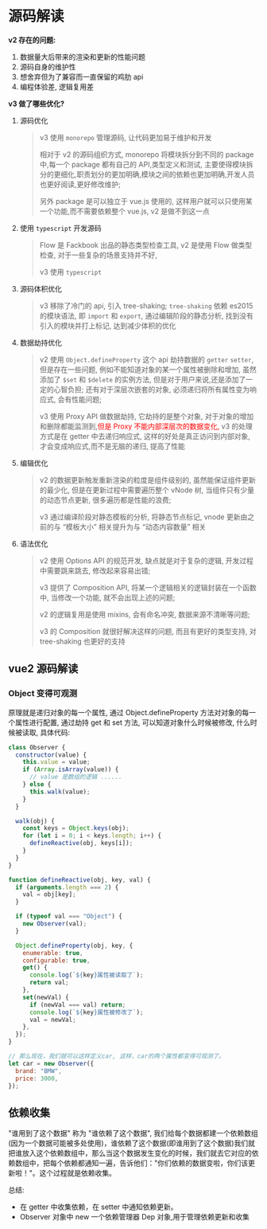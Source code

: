 # 源码解读

**v2 存在的问题:**

1. 数据量大后带来的渲染和更新的性能问题
2. 源码自身的维护性
3. 想舍弃但为了兼容而一直保留的鸡肋 api
4. 编程体验差, 逻辑复用差

**v3 做了哪些优化?**

1. 源码优化

   > v3 使用 `monorepo` 管理源码, 让代码更加易于维护和开发
   >
   > 相对于 v2 的源码组织方式, monorepo 将模块拆分到不同的 package 中,每一个 package 都有自己的 API,类型定义和测试, 主要使得模块拆分的更细化,职责划分的更加明确,模块之间的依赖也更加明确,开发人员也更好阅读,更好修改维护;
   >
   > 另外 package 是可以独立于 vue.js 使用的, 这样用户就可以只使用某一个功能,而不需要依赖整个 vue.js, v2 是做不到这一点

2. 使用 `typescript` 开发源码

   > Flow 是 Fackbook 出品的静态类型检查工具, v2 是使用 Flow 做类型检查, 对于一些复杂的场景支持并不好,
   >
   > v3 使用 `typescript`

3. 源码体积优化

   > v3 移除了冷门的 api, 引入 tree-shaking; `tree-shaking` 依赖 es2015 的模块语法, 即 `import` 和 `export`, 通过编辑阶段的静态分析, 找到没有引入的模块并打上标记, 达到减少体积的优化

4. 数据劫持优化

   > v2 使用 `Object.defineProperty` 这个 api 劫持数据的 `getter` `setter`, 但是存在一些问题, 例如不能知道对象的某一个属性被删除和增加, 虽然添加了 `$set` 和 `$delete` 的实例方法, 但是对于用户来说,还是添加了一定的心智负担; 还有对于深层次嵌套的对象, 必须递归将所有属性变为响应式, 会有性能问题;
   >
   > v3 使用 Proxy API 做数据劫持, 它劫持的是整个对象, 对于对象的增加和删除都能监测到,<font color="red">但是 Proxy 不能内部深层次的数据变化,</font> v3 的处理方式是在 getter 中去递归响应式, 这样的好处是真正访问到内部对象, 才会变成响应式,而不是无脑的递归, 提高了性能

5. 编辑优化

   > v2 的数据更新触发重新渲染的粒度是组件级别的, 虽然能保证组件更新的最少化, 但是在更新过程中需要遍历整个 vNode 树, 当组件只有少量的动态节点更新, 很多遍历都是性能的浪费;
   >
   > v3 通过编译阶段对静态模板的分析, 将静态节点标记, vnode 更新由之前的与 “模板大小” 相关提升为与 “动态内容数量” 相关

6. 语法优化
   > v2 使用 Options API 的规范开发, 缺点就是对于复杂的逻辑, 开发过程中需要跳来跳去, 修改起来容易出错;
   >
   > v3 提供了 Composition API, 将某一个逻辑相关的逻辑封装在一个函数中, 当修改一个功能, 就不会出现上述的问题;
   >
   > v2 的逻辑复用是使用 mixins, 会有命名冲突, 数据来源不清晰等问题;
   >
   > v3 的 Composition 就很好解决这样的问题, 而且有更好的类型支持, 对 tree-shaking 也更好的支持

## vue2 源码解读

### Object 变得可观测

原理就是递归对象的每一个属性, 通过 Object.defineProperty 方法对对象的每一个属性进行配置, 通过劫持 get 和 set 方法, 可以知道对象什么时候被修改, 什么时候被读取, 具体代码:

```javascript
class Observer {
  constructor(value) {
    this.value = value;
    if (Array.isArray(value)) {
      // value 是数组的逻辑 ......
    } else {
      this.walk(value);
    }
  }

  walk(obj) {
    const keys = Object.keys(obj);
    for (let i = 0; i < keys.length; i++) {
      defineReactive(obj, keys[i]);
    }
  }
}

function defineReactive(obj, key, val) {
  if (arguments.length === 2) {
    val = obj[key];
  }

  if (typeof val === "Object") {
    new Observer(val);
  }

  Object.defineProperty(obj, key, {
    enumerable: true,
    configurable: true,
    get() {
      console.log(`${key}属性被读取了`);
      return val;
    },
    set(newVal) {
      if (newVal === val) return;
      console.log(`${key}属性被修改了`);
      val = newVal;
    },
  });
}

// 那么现在，我们就可以这样定义car, 这样，car的两个属性都变得可观测了。
let car = new Observer({
  brand: "BMW",
  price: 3000,
});
```

## 依赖收集

"谁用到了这个数据" 称为 "谁依赖了这个数据", 我们给每个数据都建一个依赖数组(因为一个数据可能被多处使用)，谁依赖了这个数据(即谁用到了这个数据)我们就把谁放入这个依赖数组中，那么当这个数据发生变化的时候，我们就去它对应的依赖数组中，把每个依赖都通知一遍，告诉他们："你们依赖的数据变啦，你们该更新啦！"。这个过程就是依赖收集。

总结:

- 在 getter 中收集依赖，在 setter 中通知依赖更新。
- Observer 对象中 new 一个依赖管理器 Dep 对象,用于管理依赖更新和收集
